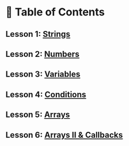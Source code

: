 # 📖 Table of Contents
## **Lesson 1:** [Strings](01-strings) <br/>
## **Lesson 2:** [Numbers](02-numbers) <br/>
## **Lesson 3:** [Variables](03-variables) <br/>
## **Lesson 4:** [Conditions](04-conditions) <br/>
## **Lesson 5:** [Arrays](05-arrays) <br/>
## **Lesson 6:** [Arrays II & Callbacks](06-arrays-2-and-callbacks) <br/>
